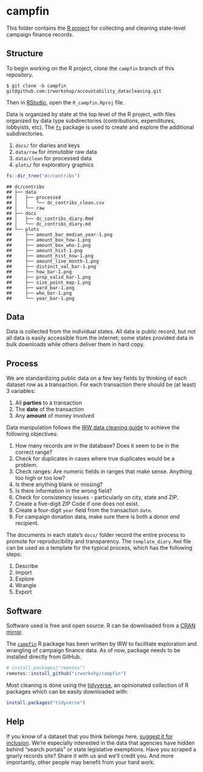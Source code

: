 
# campfin

This folder contains the [R
project](https://support.rstudio.com/hc/en-us/articles/200526207-Using-Projects)
for collecting and cleaning state-level campaign finance records.

## Structure

To begin working on the R project, clone the `campfin` branch of this
repository.

    $ git clone -b campfin git@github.com:irworkshop/accountability_datacleaning.git

Then in [RStudio](https://www.rstudio.com/), open the `R_campfin.Rproj`
file.

Data is organized by state at the top level of the R project, with files
organized by data type subdirectories (contributions, expenditures,
lobbyists, etc). The [`fs`](https://github.com/r-lib/fs) package is used
to create and explore the additional subdirectories.

1.  `docs/` for diaries and keys
2.  `data/raw` for *immutable* raw data
3.  `data/clean` for processed data
4.  `plots/` for exploratory graphics

<!-- end list -->

``` r
fs::dir_tree("dc/contribs")
```

    ## dc/contribs
    ## ├── data
    ## │   ├── processed
    ## │   │   └── dc_contribs_clean.csv
    ## │   └── raw
    ## ├── docs
    ## │   ├── dc_contribs_diary.Rmd
    ## │   └── dc_contribs_diary.md
    ## └── plots
    ##     ├── amount_bar_median_year-1.png
    ##     ├── amount_box_how-1.png
    ##     ├── amount_box_who-1.png
    ##     ├── amount_hist-1.png
    ##     ├── amount_hist_how-1.png
    ##     ├── amount_line_month-1.png
    ##     ├── distinct_val_bar-1.png
    ##     ├── how_bar-1.png
    ##     ├── prop_valid_bar-1.png
    ##     ├── size_point_map-1.png
    ##     ├── ward_bar-1.png
    ##     ├── who_bar-1.png
    ##     └── year_bar-1.png

## Data

Data is collected from the individual states. All data is public record,
but not all data is easily accessible from the internet; some states
provided data in bulk downloads while others deliver them in hard copy.

## Process

We are standardizing public data on a few key fields by thinking of each
dataset row as a transaction. For each transaction there should be (at
least) 3 variables:

1.  All **parties** to a transaction
2.  The **date** of the transaction
3.  Any **amount** of money involved

Data manipulation follows the [IRW data cleaning
guide](https://github.com/irworkshop/accountability_datacleaning/blob/campfin/IRW_guides/data_check_guide.md)
to achieve the following objectives:

1.  How many records are in the database? Does it seem to be in the
    correct range?
2.  Check for duplicates in cases where true duplicates would be a
    problem.
3.  Check ranges: Are numeric fields in ranges that make sense. Anything
    too high or too low?
4.  Is there anything blank or missing?
5.  Is there information in the wrong field?
6.  Check for consistency issues - particularly on city, state and ZIP.
7.  Create a five-digit ZIP Code if one does not exist.
8.  Create a four-digit `year` field from the transaction `date`.
9.  For campaign donation data, make sure there is both a donor *and*
    recipient.

The documents in each state’s `docs/` folder record the entire process
to promote for reproducibility and transparency. The
`template_diary.Rmd` file can be used as a template for the typical
process, which has the following steps:

1.  Describe
2.  Import
3.  Explore
4.  Wrangle
5.  Export

## Software

Software used is free and open source. R can be downloaded from a [CRAN
mirror](https://cran.r-project.org/mirrors.html).

The [`campfin`](https://github.com/irworkshop/campfin) R package has
been written by IRW to facilitate exploration and wrangling of campaign
finance data. As of now, package needs to be installed directly from
GitHub.

``` r
# install.packages("remotes")
remotes::install_github("irworkshp/campfin")
```

Most cleaning is done using the
[tidyverse](https://github.com/tidyverse), an opinionated collection of
R packages which can be easily downloaded with:

``` r
install.packages("tidyverse")
```

## Help

If you know of a dataset that you think belongs here, [suggest it for
inclusion](https://www.publicaccountability.org/static/apps/submit/index.html).
We’re especially interested in the data that agencies have hidden behind
“search portals” or state legislative exemptions. Have you scraped a
gnarly records site? Share it with us and we’ll credit you. And more
importantly, other people may benefit from your hard work.

